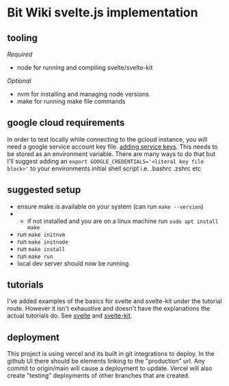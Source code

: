 # Bit Wiki svelte.js implementation
## tooling
*Required*
- node for running and compiling svelte/svelte-kit

*Optional*
- nvm for installing and managing node versions
- make for running make file commands

## google cloud requirements
In order to test locally while connecting to the gcloud instance, you will need a google service account key file. [adding service keys](https://cloud.google.com/iam/docs/creating-managing-service-account-keys). This needs to be stored as an environment variable. There are many ways to do that but I'll suggest adding an `export GOOGLE_CREDENTIALS='<literal key file block>'` to your environments initial shell script i.e. .bashrc .zshrc etc

## suggested setup
- ensure make is available on your system (can run `make --version`)
- - if not installed and you are on a linux machine run `sudo apt install make`
- run `make initnvm`
- run `make initnode`
- run `make install`
- run `make run`
- local dev server should now be running

## tutorials
I've added examples of the basics for svelte and svelte-kit under the tutorial route. However it isn't exhaustive and doesn't have the explanations the actual tutorials do. See [svelte](https://svelte.dev/tutorial/basics) and [svelte-kit](https://kit.svelte.dev/docs/introduction). 

## deployment
This project is using vercel and its built in git integrations to deploy. In the github UI there should be elements linking to the "production" url. Any commit to origin/main will cause a deployment to update. Vercel will also create "testing" deployments of other branches that are created. 
